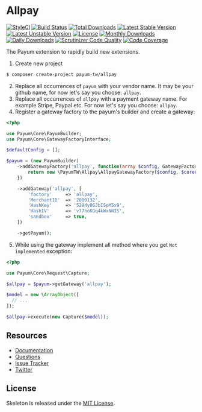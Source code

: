 # Allpay

[![StyleCI](https://styleci.io/repos/63962833/shield?style=flat)](https://styleci.io/repos/63962833)
[![Build Status](https://travis-ci.org/recca0120/payum-allpay.svg)](https://travis-ci.org/recca0120/payum-allpay)
[![Total Downloads](https://poser.pugx.org/payum-tw/allpay/d/total.svg)](https://packagist.org/packages/payum-tw/allpay)
[![Latest Stable Version](https://poser.pugx.org/payum-tw/allpay/v/stable.svg)](https://packagist.org/packages/payum-tw/allpay)
[![Latest Unstable Version](https://poser.pugx.org/payum-tw/allpay/v/unstable.svg)](https://packagist.org/packages/payum-tw/allpay)
[![License](https://poser.pugx.org/payum-tw/allpay/license.svg)](https://packagist.org/packages/payum-tw/allpay)
[![Monthly Downloads](https://poser.pugx.org/payum-tw/allpay/d/monthly)](https://packagist.org/packages/payum-tw/allpay)
[![Daily Downloads](https://poser.pugx.org/payum-tw/allpay/d/daily)](https://packagist.org/packages/payum-tw/allpay)
[![Scrutinizer Code Quality](https://scrutinizer-ci.com/g/recca0120/payum-allpay/badges/quality-score.png?b=master)](https://scrutinizer-ci.com/g/recca0120/payum-allpay/?branch=master)
[![Code Coverage](https://scrutinizer-ci.com/g/recca0120/payum-allpay/badges/coverage.png?b=master)](https://scrutinizer-ci.com/g/recca0120/payum-allpay/?branch=master)

The Payum extension to rapidly build new extensions.

1. Create new project

```bash
$ composer create-project payum-tw/allpay
```

2. Replace all occurrences of `payum` with your vendor name. It may be your github name, for now let's say you choose: `allpay`.
3. Replace all occurrences of `allpay` with a payment gateway name. For example Stripe, Paypal etc. For now let's say you choose: `allpay`.
4. Register a gateway factory to the payum's builder and create a gateway:

```php
<?php

use Payum\Core\PayumBuilder;
use Payum\Core\GatewayFactoryInterface;

$defaultConfig = [];

$payum = (new PayumBuilder)
    ->addGatewayFactory('allpay', function(array $config, GatewayFactoryInterface $coreGatewayFactory) {
        return new \PayumTW\Allpay\AllpayGatewayFactory($config, $coreGatewayFactory);
    })

    ->addGateway('allpay', [
        'factory'     => 'allpay',
        'MerchantID'  => '2000132',
        'HashKey'     => '5294y06JbISpM5x9',
        'HashIV'      => 'v77hoKGq4kWxNNIS',
        'sandbox'     => true,
    ])

    ->getPayum();
```

5. While using the gateway implement all method where you get `Not implemented` exception:

```php
<?php

use Payum\Core\Request\Capture;

$allpay = $payum->getGateway('allpay');

$model = new \ArrayObject([
  // ...
]);

$allpay->execute(new Capture($model));
```

## Resources

* [Documentation](https://github.com/Payum/Payum/blob/master/src/Payum/Core/Resources/docs/index.md)
* [Questions](http://stackoverflow.com/questions/tagged/payum)
* [Issue Tracker](https://github.com/Payum/Payum/issues)
* [Twitter](https://twitter.com/payumphp)

## License

Skeleton is released under the [MIT License](LICENSE).
